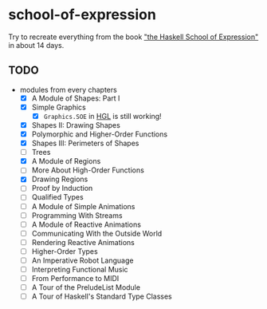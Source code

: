 # school-of-expression

Try to recreate everything from the book ["the Haskell School of Expression"][SOE] in about 14 days.

[SOE]: http://www.cs.yale.edu/homes/hudak/SOE/

## TODO

  * modules from every chapters
    * [x] A Module of Shapes: Part I
    * [x] Simple Graphics
      * [x] `Graphics.SOE` in [HGL][HGL] is still working!
    * [x] Shapes II: Drawing Shapes
    * [x] Polymorphic and Higher-Order Functions
    * [x] Shapes III: Perimeters of Shapes
    * [ ] Trees
    * [x] A Module of Regions
    * [ ] More About High-Order Functions
    * [x] Drawing Regions
    * [ ] Proof by Induction
    * [ ] Qualified Types
    * [ ] A Module of Simple Animations
    * [ ] Programming With Streams
    * [ ] A Module of Reactive Animations
    * [ ] Communicating With the Outside World
    * [ ] Rendering Reactive Animations
    * [ ] Higher-Order Types
    * [ ] An Imperative Robot Language
    * [ ] Interpreting Functional Music
    * [ ] From Performance to MIDI
    * [ ] A Tour of the PreludeList Module
    * [ ] A Tour of Haskell's Standard Type Classes

[HGL]: https://hackage.haskell.org/package/HGL
